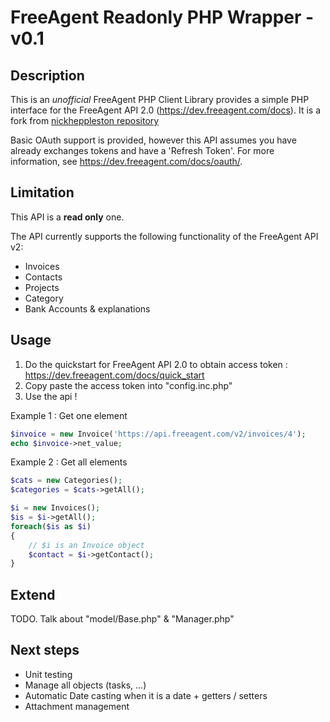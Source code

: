 FreeAgent Readonly PHP Wrapper - v0.1
========================

## Description

This is an *unofficial* FreeAgent PHP Client Library provides a simple PHP interface for the FreeAgent API 2.0 (https://dev.freeagent.com/docs).
It is a fork from [nickheppleston repository](https://github.com/nickheppleston/freeagent-api-php "nickheppleston repository") 

Basic OAuth support is provided, however this API assumes you have already exchanges tokens and have a 'Refresh Token'. 
For more information, see https://dev.freeagent.com/docs/oauth/.

## Limitation

This API is a **read only** one.

The API currently supports the following functionality of the FreeAgent API v2:

* Invoices
* Contacts
* Projects
* Category
* Bank Accounts & explanations 

## Usage

1. Do the quickstart for FreeAgent API 2.0 to obtain access token : https://dev.freeagent.com/docs/quick_start
2. Copy paste the access token into "config.inc.php"
3. Use the api ! 

Example 1 : Get one element
```php
$invoice = new Invoice('https://api.freeagent.com/v2/invoices/4');
echo $invoice->net_value;
```

Example 2 : Get all elements 

```php
$cats = new Categories();
$categories = $cats->getAll();
```

```php
$i = new Invoices();
$is = $i->getAll();
foreach($is as $i)
{
    // $i is an Invoice object 
	$contact = $i->getContact();
}
```
## Extend

TODO. Talk about "model/Base.php" & "Manager.php"

## Next steps

- Unit testing
- Manage all objects (tasks, ...)
- Automatic Date casting when it is a date + getters / setters
- Attachment management